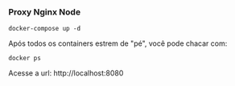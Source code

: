 ### Proxy Nginx Node

```shell
docker-compose up -d
```

Após todos os containers estrem de "pé", você pode chacar com:

```shell
docker ps
```

Acesse a url: http://localhost:8080
